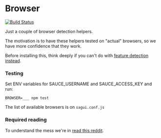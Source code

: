 # Browser

[![Build Status](https://travis-ci.org/klarna/browser.svg?branch=master)](https://travis-ci.org/klarna/browser)

Just a couple of browser detection helpers.

The motivation is to have these helpers tested on "actual" browsers, so we have more confidence that they work.

Before installing this, think deeply if you can't do with [feature detection instead](https://modernizr.com/).

### Testing

Set ENV variables for SAUCE\_USERNAME and SAUCE\_ACCESS\_KEY and run:

```
BROWSER=___ npm test
```

The list of available browsers is on `sagui.conf.js`

### Required reading

To understand the mess we're in [read this reddit](https://www.reddit.com/r/webdev/comments/2cd46k/eli5_why_are_user_agent_strings_so_broken_and/).